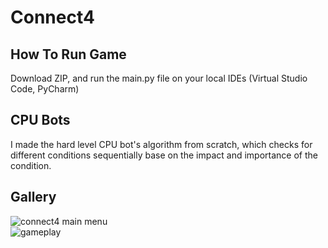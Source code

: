 # Connect4  

## How To Run Game  
Download ZIP, and run the main.py file on your local IDEs (Virtual Studio Code, PyCharm) 

## CPU Bots  
I made the hard level CPU bot's algorithm from scratch, which checks for different conditions sequentially base on the impact and importance of the condition. 

## Gallery
![connect4 main menu](https://github.com/AdrianEngCheeErn/connect4/assets/140162503/0bc04683-6357-43d0-ab3b-418b0053474c)  
![gameplay](https://github.com/AdrianEngCheeErn/connect4/assets/140162503/5ae0f863-3ec5-4e56-83be-29307fd89aa1)  

